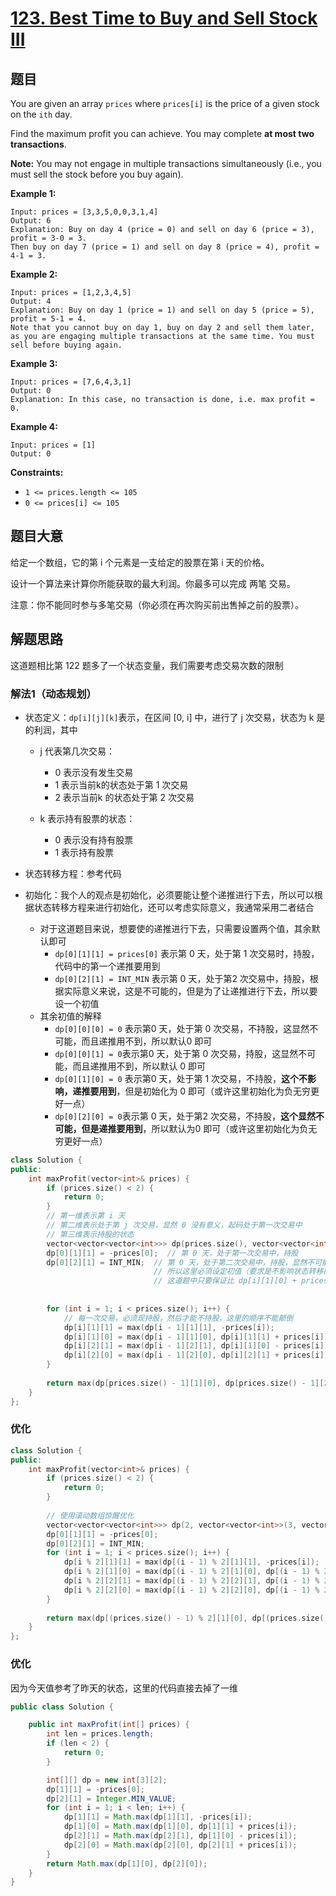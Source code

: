 # [123. Best Time to Buy and Sell Stock III](https://leetcode.com/problems/best-time-to-buy-and-sell-stock-iii/)

## 题目

You are given an array `prices` where `prices[i]` is the price of a given stock on the `ith` day.

Find the maximum profit you can achieve. You may complete **at most two transactions**.

**Note:** You may not engage in multiple transactions simultaneously (i.e., you must sell the stock before you buy again).

 

**Example 1:**

```
Input: prices = [3,3,5,0,0,3,1,4]
Output: 6
Explanation: Buy on day 4 (price = 0) and sell on day 6 (price = 3), profit = 3-0 = 3.
Then buy on day 7 (price = 1) and sell on day 8 (price = 4), profit = 4-1 = 3.
```

**Example 2:**

```
Input: prices = [1,2,3,4,5]
Output: 4
Explanation: Buy on day 1 (price = 1) and sell on day 5 (price = 5), profit = 5-1 = 4.
Note that you cannot buy on day 1, buy on day 2 and sell them later, as you are engaging multiple transactions at the same time. You must sell before buying again.
```

**Example 3:**

```
Input: prices = [7,6,4,3,1]
Output: 0
Explanation: In this case, no transaction is done, i.e. max profit = 0.
```

**Example 4:**

```
Input: prices = [1]
Output: 0
```

 

**Constraints:**

- `1 <= prices.length <= 105`
- `0 <= prices[i] <= 105`

## 题目大意

给定一个数组，它的第 i 个元素是一支给定的股票在第 i 天的价格。

设计一个算法来计算你所能获取的最大利润。你最多可以完成 两笔 交易。

注意：你不能同时参与多笔交易（你必须在再次购买前出售掉之前的股票）。

## 解题思路

这道题相比第 122 题多了一个状态变量，我们需要考虑交易次数的限制

### 解法1（动态规划）

* 状态定义：`dp[i][j][k]`表示，在区间 [0, i] 中，进行了 j 次交易，状态为 k 是的利润，其中

  * j 代表第几次交易：
    * 0 表示没有发生交易
    * 1 表示当前k的状态处于第 1 次交易
    * 2 表示当前k 的状态处于第 2 次交易

  * k 表示持有股票的状态：
    * 0 表示没有持有股票
    * 1 表示持有股票

* 状态转移方程：参考代码
* 初始化：我个人的观点是初始化，必须要能让整个递推进行下去，所以可以根据状态转移方程来进行初始化，还可以考虑实际意义，我通常采用二者结合
  * 对于这道题目来说，想要使的递推进行下去，只需要设置两个值，其余默认即可
    * `dp[0][1][1] = prices[0]` 表示第 0 天，处于第 1 次交易时，持股，代码中的第一个递推要用到
    * `dp[0][2][1] = INT_MIN` 表示第 0 天，处于第2 次交易中，持股，根据实际意义来说，这是不可能的，但是为了让递推进行下去，所以要设一个初值
  * 其余初值的解释
    * `dp[0][0][0] = 0` 表示第0 天，处于第 0 次交易，不持股，这显然不可能，而且递推用不到，所以默认0 即可
    * `dp[0][0][1] = 0`表示第0 天，处于第 0 次交易，持股，这显然不可能，而且递推用不到，所以默认 0 即可
    * `dp[0][1][0] = 0` 表示第0 天，处于第 1 次交易，不持股，**这个不影响，递推要用到**，但是初始化为 0 即可（或许这里初始化为负无穷更好一点）
    * `dp[0][2][0] = 0`表示第 0 天，处于第2 次交易，不持股，**这个显然不可能，但是递推要用到**，所以默认为0 即可（或许这里初始化为负无穷更好一点）

`````c++
class Solution {
public:
    int maxProfit(vector<int>& prices) {
        if (prices.size() < 2) {
            return 0;
        }
        // 第一维表示第 i 天
        // 第二维表示处于第 j 次交易，显然 0 没有意义，起码处于第一次交易中
        // 第三维表示持股的状态
        vector<vector<vector<int>>> dp(prices.size(), vector<vector<int>>(3, vector<int>(2)));
        dp[0][1][1] = -prices[0];  // 第 0 天，处于第一次交易中，持股
        dp[0][2][1] = INT_MIN;  // 第 0 天，处于第二次交易中，持股，显然不可能存在这种情况，但是状态转移需要用到，
                                // 所以这里必须设定初值（要求是不影响状态转移即可，
                                // 这道题中只要保证比 dp[i][1][0] + prices[i] 小即可），只是为了递推下去，
        
        
        for (int i = 1; i < prices.size(); i++) {
            // 每一次交易，必须现持股，然后才能不持股，这里的顺序不能颠倒
            dp[i][1][1] = max(dp[i - 1][1][1], -prices[i]);
            dp[i][1][0] = max(dp[i - 1][1][0], dp[i][1][1] + prices[i]);
            dp[i][2][1] = max(dp[i - 1][2][1], dp[i][1][0] - prices[i]);
            dp[i][2][0] = max(dp[i - 1][2][0], dp[i][2][1] + prices[i]);
        }
        
        return max(dp[prices.size() - 1][1][0], dp[prices.size() - 1][2][0]);
    }
};
`````

### 优化

````c++
class Solution {
public:
    int maxProfit(vector<int>& prices) {
        if (prices.size() < 2) {
            return 0;
        }
        
        // 使用滚动数组惊醒优化 
        vector<vector<vector<int>>> dp(2, vector<vector<int>>(3, vector<int>(2)));
        dp[0][1][1] = -prices[0];
        dp[0][2][1] = INT_MIN;
        for (int i = 1; i < prices.size(); i++) {
            dp[i % 2][1][1] = max(dp[(i - 1) % 2][1][1], -prices[i]);
            dp[i % 2][1][0] = max(dp[(i - 1) % 2][1][0], dp[(i - 1) % 2][1][1] + prices[i]);
            dp[i % 2][2][1] = max(dp[(i - 1) % 2][2][1], dp[(i - 1) % 2][1][0] - prices[i]);
            dp[i % 2][2][0] = max(dp[(i - 1) % 2][2][0], dp[(i - 1) % 2][2][1] + prices[i]);
        }
        
        return max(dp[(prices.size() - 1) % 2][1][0], dp[(prices.size() - 1) % 2][2][0]);
    }
};
````

### 优化

因为今天值参考了昨天的状态，这里的代码直接去掉了一维

````java
public class Solution {

    public int maxProfit(int[] prices) {
        int len = prices.length;
        if (len < 2) {
            return 0;
        }

        int[][] dp = new int[3][2];
        dp[1][1] = -prices[0];
        dp[2][1] = Integer.MIN_VALUE;
        for (int i = 1; i < len; i++) {
            dp[1][1] = Math.max(dp[1][1], -prices[i]);
            dp[1][0] = Math.max(dp[1][0], dp[1][1] + prices[i]);
            dp[2][1] = Math.max(dp[2][1], dp[1][0] - prices[i]);
            dp[2][0] = Math.max(dp[2][0], dp[2][1] + prices[i]);
        }
        return Math.max(dp[1][0], dp[2][0]);
    }
}
````

